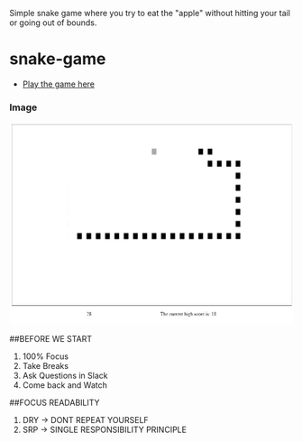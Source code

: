 
Simple snake game where you try to eat the "apple" without hitting your tail or going out of bounds. 

# snake-game

 - [Play the game here](https://adamrohde.github.io/snake/)


### Image

![alt text](https://github.com/adamRohde/snake/blob/master/snake-game-preview.jpg)











##BEFORE WE START 
1) 100% Focus 
2) Take Breaks 
3) Ask Questions in Slack 
4) Come back and Watch 























##FOCUS READABILITY 

1) DRY -> DONT REPEAT YOURSELF 
2) SRP -> SINGLE RESPONSIBILITY PRINCIPLE 